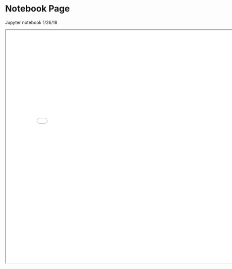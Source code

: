 # Notebook Page

<p>Jupyter notebook 1/26/18</p>
<iframe src="../assets/r_workshop_notebook_with_output.html" height="750px" width="800px"></iframe>